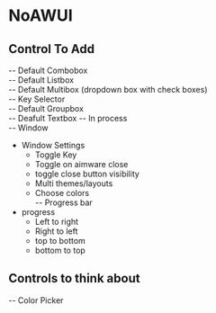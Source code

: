 # NoAWUI


## Control To Add
-- Default Combobox  
-- Default Listbox  
-- Default Multibox (dropdown box with check boxes)  
-- Key Selector  
-- Default Groupbox  
-- Deafult Textbox -- In process  
-- Window
  - Window Settings
    - Toggle Key
    - Toggle on aimware close
    - toggle close button visibility
    - Multi themes/layouts
    - Choose colors  
-- Progress bar
  - progress
     - Left to right
     - Right to left
     - top to bottom
     - bottom to top


## Controls to think about
-- Color Picker  

